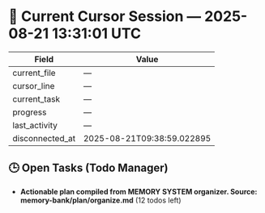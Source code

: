 # 📝 Current Cursor Session — 2025-08-21 13:31:01 UTC

| Field | Value |
|-------|-------|
| current_file | — |
| cursor_line | — |
| current_task | — |
| progress | — |
| last_activity | — |
| disconnected_at | 2025-08-21T09:38:59.022895 |

## 🕒 Open Tasks (Todo Manager)
- **Actionable plan compiled from MEMORY SYSTEM organizer. Source: memory-bank/plan/organize.md** (12 todos left)
